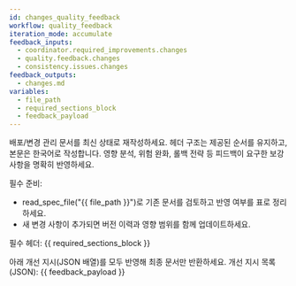 ```yaml
---
id: changes_quality_feedback
workflow: quality_feedback
iteration_mode: accumulate
feedback_inputs:
  - coordinator.required_improvements.changes
  - quality.feedback.changes
  - consistency.issues.changes
feedback_outputs:
  - changes.md
variables:
  - file_path
  - required_sections_block
  - feedback_payload
---
```


배포/변경 관리 문서를 최신 상태로 재작성하세요. 헤더 구조는 제공된 순서를 유지하고, 본문은 한국어로 작성합니다. 영향 분석, 위험 완화, 롤백 전략 등 피드백이 요구한 보강 사항을 명확히 반영하세요.

필수 준비:
- read_spec_file("{{ file_path }}")로 기존 문서를 검토하고 반영 여부를 표로 정리하세요.
- 새 변경 사항이 추가되면 버전 이력과 영향 범위를 함께 업데이트하세요.

필수 헤더:
{{ required_sections_block }}

아래 개선 지시(JSON 배열)를 모두 반영해 최종 문서만 반환하세요.
개선 지시 목록(JSON):
{{ feedback_payload }}

